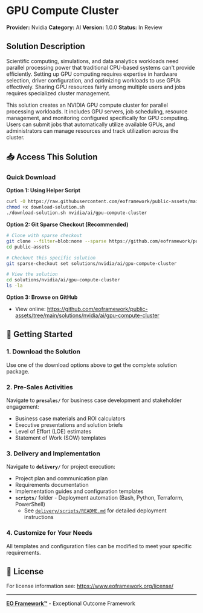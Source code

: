 # GPU Compute Cluster

**Provider:** Nvidia
**Category:** AI
**Version:** 1.0.0
**Status:** In Review

## Solution Description

Scientific computing, simulations, and data analytics workloads need parallel processing power that traditional CPU-based systems can't provide efficiently. Setting up GPU computing requires expertise in hardware selection, driver configuration, and optimizing workloads to use GPUs effectively. Sharing GPU resources fairly among multiple users and jobs requires specialized cluster management.

This solution creates an NVIDIA GPU compute cluster for parallel processing workloads. It includes GPU servers, job scheduling, resource management, and monitoring configured specifically for GPU computing. Users can submit jobs that automatically utilize available GPUs, and administrators can manage resources and track utilization across the cluster.


## 📥 Access This Solution

### Quick Download

**Option 1: Using Helper Script**
```bash
curl -O https://raw.githubusercontent.com/eoframework/public-assets/main/download-solution.sh
chmod +x download-solution.sh
./download-solution.sh nvidia/ai/gpu-compute-cluster
```

**Option 2: Git Sparse Checkout (Recommended)**
```bash
# Clone with sparse checkout
git clone --filter=blob:none --sparse https://github.com/eoframework/public-assets.git
cd public-assets

# Checkout this specific solution
git sparse-checkout set solutions/nvidia/ai/gpu-compute-cluster

# View the solution
cd solutions/nvidia/ai/gpu-compute-cluster
ls -la
```

**Option 3: Browse on GitHub**
- View online: https://github.com/eoframework/public-assets/tree/main/solutions/nvidia/ai/gpu-compute-cluster

## 🚀 Getting Started

### 1. Download the Solution
Use one of the download options above to get the complete solution package.

### 2. Pre-Sales Activities
Navigate to **`presales/`** for business case development and stakeholder engagement:
- Business case materials and ROI calculators
- Executive presentations and solution briefs
- Level of Effort (LOE) estimates
- Statement of Work (SOW) templates

### 3. Delivery and Implementation
Navigate to **`delivery/`** for project execution:
- Project plan and communication plan
- Requirements documentation
- Implementation guides and configuration templates
- **`scripts/`** folder - Deployment automation (Bash, Python, Terraform, PowerShell)
  - See [`delivery/scripts/README.md`](delivery/scripts/README.md) for detailed deployment instructions

### 4. Customize for Your Needs
All templates and configuration files can be modified to meet your specific requirements.

## 📄 License

For license information see: <a href="https://www.eoframework.org/license/" target="_blank">https://www.eoframework.org/license/</a>

---

**<a href="https://eoframework.org" target="_blank">EO Framework™</a>** - Exceptional Outcome Framework
